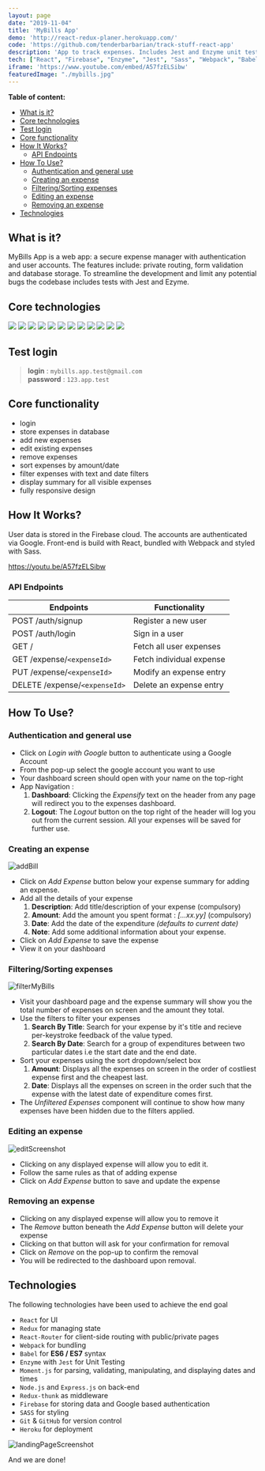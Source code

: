 ```yaml
---
layout: page
date: "2019-11-04"
title: 'MyBills App'
demo: 'http://react-redux-planer.herokuapp.com/'
code: 'https://github.com/tenderbarbarian/track-stuff-react-app'
description: 'App to track expenses. Includes Jest and Enzyme unit tests. Requires Google authentication to access. Test [login]: mybills.app.test@gmail.com [password]: 123.app.test'
tech: ["React", "Firebase", "Enzyme", "Jest", "Sass", "Webpack", "Babel"]
iframe: 'https://www.youtube.com/embed/A57fzELSibw'
featuredImage: "./mybills.jpg"
---
```

__Table of content:__
<!-- TOC -->

- [What is it?](#what-is-it)
- [Core technologies](#core-technologies)
- [Test login](#test-login)
- [Core functionality](#core-functionality)
- [How It Works?](#how-it-works)
    - [API Endpoints](#api-endpoints)
- [How To Use?](#how-to-use)
    - [Authentication and general use](#authentication-and-general-use)
    - [Creating an expense](#creating-an-expense)
    - [Filtering/Sorting expenses](#filteringsorting-expenses)
    - [Editing an expense](#editing-an-expense)
    - [Removing an expense](#removing-an-expense)
- [Technologies](#technologies)

<!-- /TOC -->
## What is it?

MyBills App is a web app: a secure expense manager with authentication and user accounts. The features include: private routing, form validation and database storage. To streamline the development and limit any potential bugs  the codebase includes tests with Jest and Ezyme.


## Core technologies
<p>
    <img src="https://img.shields.io/badge/framework-React-blue?style=flat&logo=react" />
    <img src="https://img.shields.io/badge/package--manager-Yarn-navy?style=flat&logo=yarn" />
    <img src="https://img.shields.io/badge/backend-NodeJS-bluegreen?style=flat" />
    <img src="https://img.shields.io/badge/module--bundler-Webpack-lightblue?style=flat&logo=webpack" />
    <img src="https://img.shields.io/badge/ES6&ES7-Babel-olive?style=flat&logo=babel" />
    <img src="https://img.shields.io/badge/testing-Enzyme-red?style=flat" />
    <img src="https://img.shields.io/badge/testing-Jest-green?style=flat&logo=Jest" />
    <img src="https://img.shields.io/badge/database-Firebase-yellow?style=flat&logo=Firebase" />
    <img src="https://img.shields.io/badge/authorisation-Google-blue?style=flat&logo=Google" />
    <img src="https://img.shields.io/badge/styling-Sass-pink?style=flat&logo=Sass" />
    <img src="https://img.shields.io/badge/deployment-Heroku-lightblue?style=flat&logo=Heroku" />
    <img src="https://img.shields.io/badge/versioning-Git-red?style=flat&logo=Git" />
</p>


## Test login

>__login__ : `mybills.app.test@gmail.com` <br>
>__password__ : `123.app.test`


## Core functionality
- login
- store expenses in database
- add new expenses
- edit existing expenses
- remove expenses
- sort expenses by amount/date
- filter expenses with text and date filters
- display summary for all visible expenses
- fully responsive design

## How It Works?

User data is stored in the Firebase cloud. The accounts are authenticated via Google. Front-end is build with React, bundled with Webpack and styled with Sass. 

https://youtu.be/A57fzELSibw

### API Endpoints
Endpoints | Functionality
------------ | -------------
POST /auth/signup | Register a new user
POST /auth/login | Sign in a user
GET / | Fetch all user expenses
GET /expense/`<expenseId>`| Fetch individual expense
PUT /expense/`<expenseId>` | Modify an expense entry
DELETE /expense/`<expenseId>` | Delete an expense entry

## How To Use?

### Authentication and general use
- Click on *Login with Google* button to authenticate using a Google Account
- From the pop-up select the google account you want to use
- Your dashboard screen should open with your name on the top-right
- App Navigation :
    1. __Dashboard__: Clicking the *Expensify* text on the header from any page will redirect you to the expenses dashboard.
    2. __Logout__: The *Logout* button on the top right of the header will log you out from the current session. All your expenses will be saved for further use.

### Creating an expense
![addBill](./mybills2.jpg)

- Click on *Add Expense* button below your expense summary for adding an expense.
- Add all the details of your expense
    1. __Description__: Add title/description of your expense (compulsory)
    2. __Amount__: Add the amount you spent format : *[...xx.yy]* (compulsory)
    3. __Date__: Add the date of the expenditure *(defaults to current date)* 
    4. __Note__: Add some additional information about your expense.
- Click on *Add Expense* to save the expense
- View it on your dashboard

### Filtering/Sorting expenses
![filterMyBills](./filterMyBills.jpg)
- Visit your dashboard page and the expense summary will show you the total number of expenses on screen and the amount they total.
- Use the filters to filter your expenses
    1. __Search By Title__: Search for your expense by it's title and recieve per-keystroke feedback of the value typed.
    2. __Search By Date__: Search for a group of expenditures between two particular dates i.e the start date and the end date.
- Sort your expenses using the sort dropdown/select box
    1. __Amount__: Displays all the expenses on screen in the order of costliest expense first and the cheapest last.
    2. __Date__: Displays all the expenses on screen in the order such that the expense with the latest date of expenditure comes first.
- The *Unfiltered Expenses* component will continue to show how many expenses have been hidden due to the filters applied. 

### Editing an expense
![editScreenshot](./mybills3.jpg)
- Clicking on any displayed expense will allow you to edit it.
- Follow the same rules as that of adding expense
- Click on *Add Expense* button to save and update the expense

### Removing an expense
- Clicking on any displayed expense will allow you to remove it
- The *Remove* button beneath the *Add Expense* button will delete your expense
- Clicking on that button will ask for your confirmation for removal
- Click on *Remove* on the pop-up to confirm the removal
- You will be redirected to the dashboard upon removal.

## Technologies

The following technologies have been used to achieve the end goal

- `React` for UI
- `Redux` for managing state
- `React-Router` for client-side routing with public/private pages
- `Webpack` for bundling
- `Babel` for __ES6 / ES7__ syntax
- `Enzyme` with `Jest` for Unit Testing
- `Moment.js` for parsing, validating, manipulating, and displaying dates and times
- `Node.js` and `Express.js` on back-end
- `Redux-thunk` as middleware
- `Firebase` for storing data and Google based authentication
- `SASS` for styling
- `Git` & `GitHub` for version control
- `Heroku` for deployment

![landingPageScreenshot](./mybills.jpg)

And we are done! 
